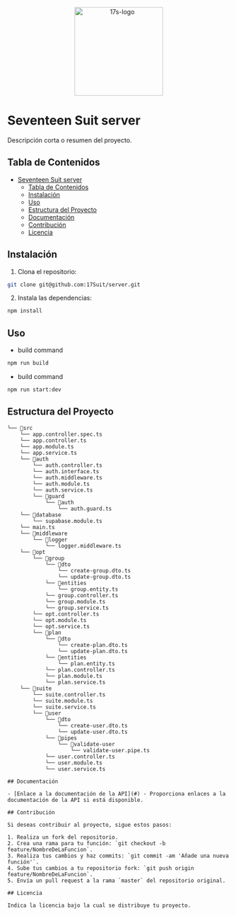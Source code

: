 <p align="center">
  <a href="http://17suit.com/" target="blank"><img src="https://happy-wizard-8e8.notion.site/image/https%3A%2F%2Fs3-us-west-2.amazonaws.com%2Fsecure.notion-static.com%2F6d2d1032-2d0f-4236-af89-55db08f4be63%2Ficon-17suit3x.png?table=block&id=0ee88ee3-b023-45c4-9ef4-f6f2114a2697&spaceId=932f33f6-b4d4-4dd6-97b1-9c1feaa62f67&width=2000&userId=&cache=v2" width="200" alt="17s-logo" /></a>
</p>

# Seventeen Suit server

Descripción corta o resumen del proyecto.

## Tabla de Contenidos
- [Seventeen Suit server](#seventeen-suit-server)
  - [Tabla de Contenidos](#tabla-de-contenidos)
  - [Instalación](#instalación)
  - [Uso](#uso)
  - [Estructura del Proyecto](#estructura-del-proyecto)
  - [Documentación](#documentación)
  - [Contribución](#contribución)
  - [Licencia](#licencia)

## Instalación

1. Clona el repositorio:

```bash
git clone git@github.com:17Suit/server.git
```

2. Instala las dependencias:

```bash
npm install
```

## Uso

- build command
```bash
npm run build
```

- build command
```bash
npm run start:dev
```

## Estructura del Proyecto

```
└── 📁src
    └── app.controller.spec.ts
    └── app.controller.ts
    └── app.module.ts
    └── app.service.ts
    └── 📁auth
        └── auth.controller.ts
        └── auth.interface.ts
        └── auth.middleware.ts
        └── auth.module.ts
        └── auth.service.ts
        └── 📁guard
            └── 📁auth
                └── auth.guard.ts
    └── 📁database
        └── supabase.module.ts
    └── main.ts
    └── 📁middleware
        └── 📁logger
            └── logger.middleware.ts
    └── 📁opt
        └── 📁group
            └── 📁dto
                └── create-group.dto.ts
                └── update-group.dto.ts
            └── 📁entities
                └── group.entity.ts
            └── group.controller.ts
            └── group.module.ts
            └── group.service.ts
        └── opt.controller.ts
        └── opt.module.ts
        └── opt.service.ts
        └── 📁plan
            └── 📁dto
                └── create-plan.dto.ts
                └── update-plan.dto.ts
            └── 📁entities
                └── plan.entity.ts
            └── plan.controller.ts
            └── plan.module.ts
            └── plan.service.ts
    └── 📁suite
        └── suite.controller.ts
        └── suite.module.ts
        └── suite.service.ts
        └── 📁user
            └── 📁dto
                └── create-user.dto.ts
                └── update-user.dto.ts
            └── 📁pipes
                └── 📁validate-user
                    └── validate-user.pipe.ts
            └── user.controller.ts
            └── user.module.ts
            └── user.service.ts

## Documentación

- [Enlace a la documentación de la API](#) - Proporciona enlaces a la documentación de la API si está disponible.

## Contribución

Si deseas contribuir al proyecto, sigue estos pasos:

1. Realiza un fork del repositorio.
2. Crea una rama para tu función: `git checkout -b feature/NombreDeLaFuncion`.
3. Realiza tus cambios y haz commits: `git commit -am 'Añade una nueva función'`.
4. Sube tus cambios a tu repositorio fork: `git push origin feature/NombreDeLaFuncion`.
5. Envía un pull request a la rama `master` del repositorio original.

## Licencia

Indica la licencia bajo la cual se distribuye tu proyecto.
